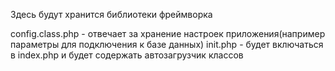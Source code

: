 Здесь будут хранится библиотеки фреймворка

config.class.php - отвечает за хранение настроек приложения(например параметры для подключения к базе данных)
init.php - будет включаться в index.php и будет содержать автозагрузчик классов